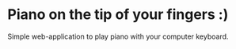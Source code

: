 # Piano on the tip of your fingers :)

Simple web-application to play piano with your computer keyboard.
